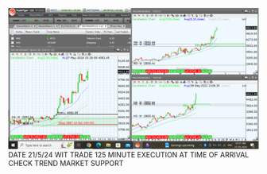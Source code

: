 ![](_attachments/Pasted%20image%2020240521072129.png)DATE 21/5/24 WIT TRADE 125 MINUTE EXECUTION AT TIME OF ARRIVAL CHECK TREND MARKET SUPPORT